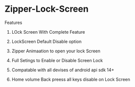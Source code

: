 # Zipper-Lock-Screen

Features

1) LOck Screen With Complete Feature

2) LockScreen Default Disable option

3) Zipper Animaation to open your lock Screen

4) Full Setings to Enable or Disable Screen Lock

5) Compatable with all devises of android api sdk 14+

6) Home volume Back preess all keys disable on Lock Screen

